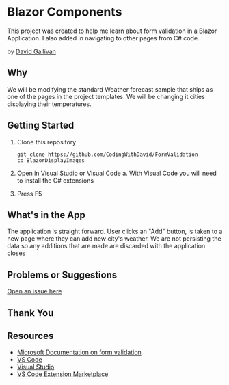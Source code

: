 # Blazor Components

This project was created to help me learn about form validation in a Blazor Application.  I also added in navigating to other pages from C# code.

by [David Gallivan](http://twitter.com/CodingwithDavid)


## Why

We will be modifying the standard Weather forecast sample that ships as one of the pages in the project templates.  We will be changing it cities displaying their temperatures.  

## Getting Started

1. Clone this repository

   ```Command Line
   git clone https://github.com/CodingWithDavid/FormValidation
   cd BlazorDisplayImages
   ```

1.	Open in Visual Studio or Visual Code
a.	With Visual Code you will need to install the C# extensions
2.	Press F5

## What's in the App

The application is straight forward. User clicks an "Add" button, is taken to a new page where they can add new city's weather.  We are not persisting the data so any additions that are made are discarded with the application closes  

## Problems or Suggestions

[Open an issue here](https://github.com/CodingWithDavid/FormValidation/issues)

## Thank You


## Resources
- [Microsoft Documentation on form validation](https://docs.microsoft.com/en-us/aspnet/core/blazor/forms-validation?view=aspnetcore-3.0)
- [VS Code](https://code.visualstudio.com)
- [Visual Studio]( https://visualstudio.microsoft.com/)
- [VS Code Extension Marketplace](https://marketplace.visualstudio.com/vscode)

